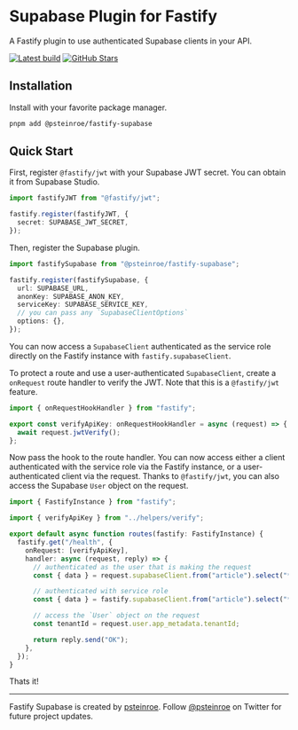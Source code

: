 # Supabase Plugin for Fastify

A Fastify plugin to use authenticated Supabase clients in your API.

<a href="https://github.com/psteinroe/fastify-supabase/actions/workflows/ci.yml"><img src="https://github.com/psteinroe/fastify-supabase/actions/workflows/ci.yml/badge.svg?branch=main" alt="Latest build" target="\_parent"></a>
<a href="https://github.com/psteinroe/fastify-supabase"><img src="https://img.shields.io/github/stars/psteinroe/fastify-supabase.svg?style=social&amp;label=Star" alt="GitHub Stars" target="\_parent"></a>

## Installation

Install with your favorite package manager.

```bash
pnpm add @psteinroe/fastify-supabase
```

## Quick Start

First, register `@fastify/jwt` with your Supabase JWT secret. You can obtain it from Supabase Studio.

```ts
import fastifyJWT from "@fastify/jwt";

fastify.register(fastifyJWT, {
  secret: SUPABASE_JWT_SECRET,
});
```

Then, register the Supabase plugin.

```ts
import fastifySupabase from "@psteinroe/fastify-supabase";

fastify.register(fastifySupabase, {
  url: SUPABASE_URL,
  anonKey: SUPABASE_ANON_KEY,
  serviceKey: SUPABASE_SERVICE_KEY,
  // you can pass any `SupabaseClientOptions`
  options: {},
});
```

You can now access a `SupabaseClient` authenticated as the service role directly on the Fastify instance with `fastify.supabaseClient`.

To protect a route and use a user-authenticated `SupabaseClient`, create a `onRequest` route handler to verify the JWT. Note that this is a `@fastify/jwt` feature.

```ts
import { onRequestHookHandler } from "fastify";

export const verifyApiKey: onRequestHookHandler = async (request) => {
  await request.jwtVerify();
};
```

Now pass the hook to the route handler. You can now access either a client authenticated with the service role via the Fastify instance, or a user-authenticated client via the request. Thanks to `@fastify/jwt`, you can also access the Supabase `User` object on the request.

```ts
import { FastifyInstance } from "fastify";

import { verifyApiKey } from "../helpers/verify";

export default async function routes(fastify: FastifyInstance) {
  fastify.get("/health", {
    onRequest: [verifyApiKey],
    handler: async (request, reply) => {
      // authenticated as the user that is making the request
      const { data } = request.supabaseClient.from("article").select("*");

      // authenticated with service role
      const { data } = fastify.supabaseClient.from("article").select("*");

      // access the `User` object on the request
      const tenantId = request.user.app_metadata.tenantId;

      return reply.send("OK");
    },
  });
}
```

Thats it!

---

Fastify Supabase is created by [psteinroe](https://github.com/psteinroe).
Follow [@psteinroe](https://twitter.com/psteinroe) on Twitter for future project updates.
